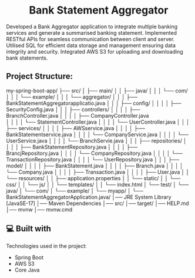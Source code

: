 <h1 align="center" id="title">Bank Statement Aggregator</h1>

<p id="description">Developed a Bank Aggregator application to integrate multiple banking services and generate a summarised banking statement. Implemented RESTful APIs for seamless communication between client and server. Utilised SQL for efficient data storage and management ensuring data integrity and security. Integrated AWS S3 for uploading and downloading bank statements.</p>

<h2> Project Structure:</h2>

my-spring-boot-app/ 
├── src/ 
│ ├── main/ 
│ │ ├── java/ 
│ │ │   └── com/ 
│ │ │     └── example/ 
│ │ │        └── aggregator/ 
│ │ │            ├── BankStatementAggregatorapplicatio.java 
│ │ │            ├── config/ 
│ │ │            │ ├── SecurityConfig.java 
│ │ │            ├── controllers/ 
│ │ │            │ ├── BranchController.java 
│ │ │            │ ├── CompanyController.java      
│ │ │            │ └── StatementController.java 
│ │ │            │ └── UserController.java 
│ │ │            ├── services/ 
│ │ │            │ ├── AWSservice.java 
│ │ │            │ ├── BankStatementservice.java 
│ │ │            │ └── CompanyService.java 
│ │ │            │ └── UserService.java 
│ │ │            │ └── BranchServie.java 
│ │ │            ├── repositories/ 
│ │ │            │ ├── BankStatementRepository.java 
│ │ │            │ ├── BrancjRepository.java 
│ │ │            │ └── CompanyRepository.java 
│ │ │            │ └── TransactionRepository.java 
│ │ │            │ └── UserRepository.java 
│ │ │            ├── model/ 
│ │ │            │ ├── BankStatement.java 
│ │ │            │ ├── Branch.java 
│ │ │            │ └── Company.java 
│ │ │            │ ├── Transaction.java 
│ │ │            │ ├── User.java 
│ │ └── resources/ 
│ │      ├── application.properties 
│ │          └── static/ 
│ │            └── css/ 
│ │               └── js/ 
│ │                 └── templates/ 
│ │                    └── index.html 
│ └── test/ 
│    └── java/ 
│       └── com/ 
│         └── example/ 
│               └── myapp/
│                  └── BankStatementAggregatorApplication.java/
│── JRE System Library [JavaSE-17]
│── Maven Dependencies
│── src/
│── target/
│── HELP.md
│── mvnw
│── mvnw.cmd
  
<h2>💻 Built with</h2>

Technologies used in the project:

*   Spring Boot
*   AWS S3
*   Core Java
